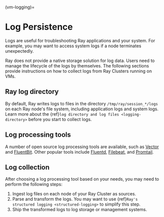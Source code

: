(vm-logging)=
# Log Persistence

Logs are useful for troubleshooting Ray applications and your system. For example, you may want to access system logs if a node terminates unexpectedly.

Ray does not provide a native storage solution for log data. Users need to manage the lifecycle of the logs by themselves. The following sections provide instructions on how to collect logs from Ray Clusters running on VMs.

## Ray log directory
By default, Ray writes logs to files in the directory `/tmp/ray/session_*/logs` on each Ray node's file system, including application logs and system logs. Learn more about the {ref}`log directory and log files <logging-directory>` before you start to collect logs.


## Log processing tools

A number of open source log processing tools are available, such as [Vector][Vector] and [FluentBit][FluentBit].
Other popular tools include [Fluentd][Fluentd], [Filebeat][Filebeat], and [Promtail][Promtail].

[Vector]: https://vector.dev/
[FluentBit]: https://docs.fluentbit.io/manual
[Filebeat]: https://www.elastic.co/guide/en/beats/filebeat/7.17/index.html
[Fluentd]: https://docs.fluentd.org/
[Promtail]: https://grafana.com/docs/loki/latest/clients/promtail/

## Log collection

After choosing a log processing tool based on your needs, you may need to perform the following steps:

1. Ingest log files on each node of your Ray Cluster as sources.
2. Parse and transform the logs. You may want to use {ref}`Ray's structured logging <structured-logging>` to simplify this step.
3. Ship the transformed logs to log storage or management systems.
